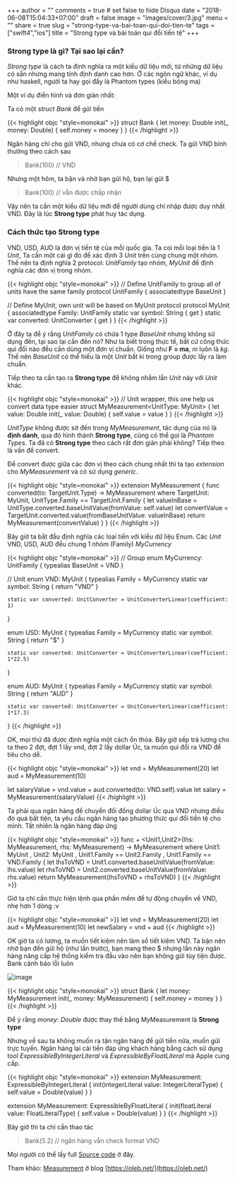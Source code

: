 +++
author = ""
comments = true	# set false to hide Disqus
date = "2018-06-08T15:04:33+07:00"
draft = false
image = "images/cover/3.jpg"
menu = ""
share = true
slug = "strong-type-va-bai-toan-qui-doi-tien-te"
tags = ["swift4","ios"]
title = "Strong type và bài toán qui đổi tiền tệ"
+++

### Strong type là gì? Tại sao lại cần?

*Strong type* là cách ta định nghĩa ra một kiểu dữ liệu mới, từ những dữ liệu có sẵn nhưng mang tính định danh cao hơn. Ở các ngôn ngữ khác, ví dụ như haskell, người ta hay gọi đấy là Phantom types (kiểu bóng ma)

Một ví dụ điển hình và đơn giản nhất:

Ta có một *struct Bank* để gửi tiền

{{< highlight objc "style=monokai" >}}
struct Bank {
    let money: Double
    init(_ money: Double) {
        self.money = money
    }
}
{{< /highlight >}}

Ngân hàng chỉ cho gửi VND, nhưng chưa có cơ chế check. Ta gửi VND bình thường theo cách sau 

> Bank(100) // VND

Nhưng một hôm, ta bận và nhờ bạn gửi hộ, bạn lại gửi $

> Bank(100) // vẫn được chấp nhận

Vậy nên ta cần một kiểu dữ liệu mới để người dùng chỉ nhập được duy nhất VND. Đây là lúc **Strong type** phát huy tác dụng.


### Cách thức tạo Strong type

VND, USD, AUD là đơn vị tiền tệ của mỗi quốc gia. Ta coi mỗi loại tiền là 1 *Unit*, Ta cần một cái gì đó để xác định 3 *Unit* trên cùng chung một nhóm. 
Thế nên ta định nghĩa 2 protocol: *UnitFamily* tạo nhóm, *MyUnit* để định nghĩa các đơn vị trong nhóm.


{{< highlight objc "style=monokai" >}}
// Define UnitFamily to group all of units have the same family
protocol UnitFamily {
    associatedtype BaseUnit
}

// Define MyUnit, own unit will be based on MyUnit protocol
protocol MyUnit {
    associatedtype Family: UnitFamily
    static var symbol: String { get }
    static var converted: UnitConverter { get }
}
{{< /highlight >}}

Ở đây ta để ý rằng *UnitFamily* có chứa 1 type *BaseUnit* nhưng không sử dụng đến, tại sao lại cần đến nó? Như ta biết trong thực tế, bất cứ công thức qui đổi nào đều cần dùng một đơn vị chuẩn. Giống như **F = ma**, *m* luôn là *kg*. Thế nên *BaseUnit* có thể hiểu là một *Unit* bất kì trong group được lấy ra làm chuẩn.

Tiếp theo ta cần tạo ra **Strong type** để không nhầm lẫn *Unit* này với *Unit* khác. 

{{< highlight objc "style=monokai" >}}
// Unit wrapper, this one help us convert data type easier
struct MyMeasurement<UnitType: MyUnit> {
    let value: Double
    init(_ value: Double) {
        self.value = value
    }
}
{{< /highlight >}}

*UnitType* không được sờ đến trong *MyMeasurement*, tác dụng của nó là **định danh**, qua đó hình thành **Strong type**, cũng có thể gọi là *Phantom Types*. Ta đã có **Strong type** theo cách rất đơn giản phải không? Tiếp theo là vấn đề convert.

Để convert được giữa các đơn vị theo cách chung nhất thì ta tạo *extension* cho *MyMeasurement* và có sử dụng *generic*.

{{< highlight objc "style=monokai" >}}
extension MyMeasurement {
    func converted<TargetUnit>(to: TargetUnit.Type) -> MyMeasurement<TargetUnit> where
        TargetUnit: MyUnit, UnitType.Family == TargetUnit.Family {
            let valueInBase = UnitType.converted.baseUnitValue(fromValue: self.value)
            let convertValue = TargetUnit.converted.value(fromBaseUnitValue: valueInBase)
            return MyMeasurement<TargetUnit>(convertValue)
    }
}
{{< /highlight >}}

Bây giờ ta bắt đầu định nghĩa các loại tiền với kiểu dữ liệu Enum. Các *Unit* VND, USD, AUD đều chung 1 nhóm (Family) *MyCurrency* 

{{< highlight objc "style=monokai" >}}
// Group
enum MyCurrency: UnitFamily {
    typealias BaseUnit = VND
}

// Unit
enum VND: MyUnit {
    typealias Family = MyCurrency
    static var symbol: String {
        return "VND"
    }
    
    static var converted: UnitConverter = UnitConverterLinear(coefficient: 1)
}

enum USD: MyUnit {
    typealias Family = MyCurrency
    static var symbol: String {
        return "$"
    }
    
    static var converted: UnitConverter = UnitConverterLinear(coefficient: 1*22.5)
}

enum AUD: MyUnit {
    typealias Family = MyCurrency
    static var symbol: String {
        return "AUD"
    }
    
    static var converted: UnitConverter = UnitConverterLinear(coefficient: 1*17.3)
}
{{< /highlight >}}

OK, mọi thứ đã được định nghĩa một cách ổn thỏa. Bây giờ sếp trả lương cho ta theo 2 đợt, đợt 1 lấy vnd, đợt 2 lấy dollar Úc, ta muốn qui đổi ra VND để tiêu cho dễ.

{{< highlight objc "style=monokai" >}}
let vnd = MyMeasurement<VND>(20)
let aud = MyMeasurement<AUD>(10)

let salaryValue = vnd.value + aud.converted(to: VND.self).value
let salary = MyMeasurement<VND>(salaryValue)
{{< /highlight >}}

Ta phải qua ngân hàng để chuyển đổi đồng dollar Úc qua VND nhưng điều đó quá bất tiện, ta yêu cầu ngân hàng tạo phương thức qui đổi tiền tệ cho mình. Tất nhiên là ngân hàng đáp ứng

{{< highlight objc "style=monokai" >}}
func + <Unit1,Unit2>(lhs: MyMeasurement<Unit1>, rhs: MyMeasurement<Unit2>) -> MyMeasurement<VND>
    where
    Unit1: MyUnit
    , Unit2: MyUnit
    , Unit1.Family == Unit2.Family
    , Unit1.Family == VND.Family {
        let lhsToVND = Unit1.converted.baseUnitValue(fromValue: lhs.value)
        let rhsToVND = Unit2.converted.baseUnitValue(fromValue: rhs.value)
        return MyMeasurement<VND>(lhsToVND + rhsToVND)
}
{{< /highlight >}}

Giờ ta chỉ cần thực hiện lệnh qua phần mềm để tự động chuyển về VND, nhẹ hơn 1 dòng :v

{{< highlight objc "style=monokai" >}}
let vnd = MyMeasurement<VND>(20)
let aud = MyMeasurement<AUD>(10)
let newSalary = vnd + aud
{{< /highlight >}}

OK giờ ta có lương, ta muốn tiết kiệm nên làm sổ tiết kiệm VND. Ta bận nên nhờ bạn đến gửi hộ (như lần trước), bạn mang theo $ nhưng lần này ngân hàng nâng cấp hệ thống kiểm tra đầu vào nên bạn không gửi tùy tiện được. Bank cảnh báo lỗi luôn

![image](/hugosite/images/note/strong-type.png)

{{< highlight objc "style=monokai" >}}
struct Bank {
    let money: MyMeasurement<VND>
    init(_ money: MyMeasurement<VND>) {
        self.money = money
    }
}
{{< /highlight >}}

Để ý rằng *money: Double* được thay thế bằng MyMeasurement là **Strong type**

Nhưng về sau ta không muốn ra tận ngân hàng để gửi tiền nữa, muốn gửi trực tuyến. Ngân hàng lại cải tiến đáp ứng khách hàng bằng cách sử dụng tool *ExpressibleByIntegerLiteral* và *ExpressibleByFloatLiteral* mà Apple cung cấp.


{{< highlight objc "style=monokai" >}}
extension MyMeasurement: ExpressibleByIntegerLiteral {
    init(integerLiteral value: IntegerLiteralType) {
        self.value = Double(value)
    }
}

extension MyMeasurement: ExpressibleByFloatLiteral {
    init(floatLiteral value: FloatLiteralType) {
        self.value = Double(value)
    }
}
{{< /highlight >}}


Bây giờ thì ta chỉ cần thao tác

> Bank(5.2) // ngân hàng vẫn check format VND

Mọi người có thể lấy full [Source code](https://gist.github.com/gg4acrossover/2e62a7f67bc86c3bca48f81f8b508f28) ở đây.


Tham khảo:
[Measurement](https://oleb.net/blog/2016/08/measurements-and-units-with-phantom-types/) ở blog [https://oleb.net/](https://oleb.net/)











